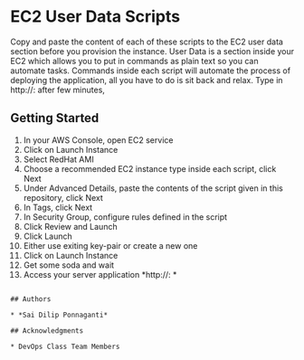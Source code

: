 # EC2 User Data Scripts

Copy and paste the content of each of these scripts to the EC2 user data section before you provision the instance. User Data is a section inside your EC2 which allows you to put in commands as plain text so you can automate tasks. Commands inside each script will automate the process of deploying the application, all you have to do is sit back and relax. Type in http://<application-dns-name>:<port-number> after few minutes,

## Getting Started

1. In your AWS Console, open EC2 service
2. Click on Launch Instance
3. Select RedHat AMI
4. Choose a recommended EC2 instance type inside each script, click Next
5. Under Advanced Details, paste the contents of the script given in this repository, click Next
6. In Tags, click Next
7. In Security Group, configure rules defined in the script
8. Click Review and Launch
9. Click Launch
10. Either use exiting key-pair or create a new one
11. Click on Launch Instance
12. Get some soda and wait
13. Access your server application *http://<application-dns-name>:<port-number> *

```

## Authors

* *Sai Dilip Ponnaganti*

## Acknowledgments

* DevOps Class Team Members